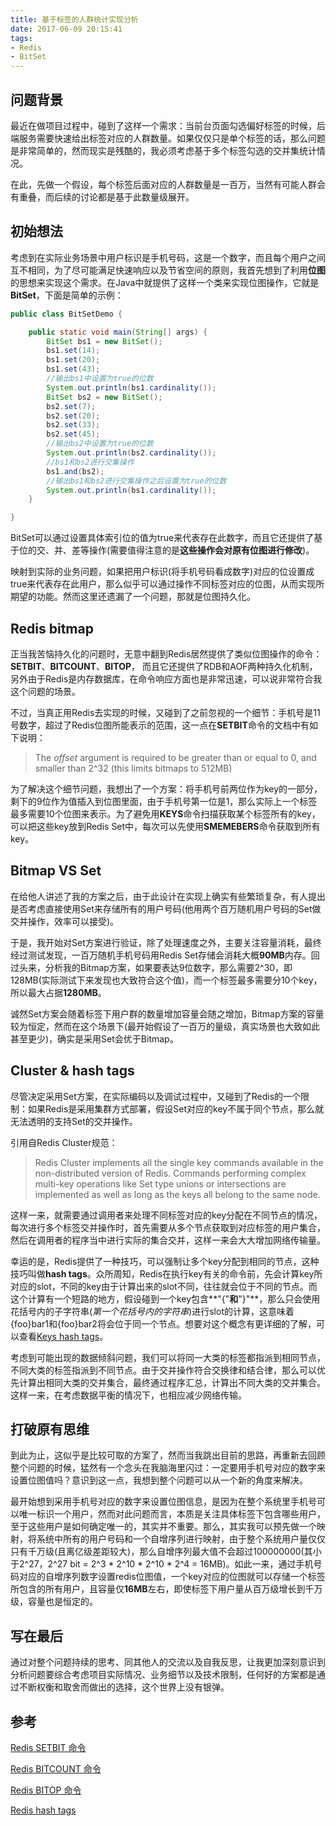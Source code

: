 ```yaml
---
title: 基于标签的人群统计实现分析
date: 2017-06-09 20:15:41
tags: 
- Redis
- BitSet
---
```


## 问题背景

最近在做项目过程中，碰到了这样一个需求：当前台页面勾选偏好标签的时候，后端服务需要快速给出标签对应的人群数量。如果仅仅只是单个标签的话，那么问题是非常简单的，然而现实是残酷的，我必须考虑基于多个标签勾选的交并集统计情况。

在此，先做一个假设，每个标签后面对应的人群数量是一百万，当然有可能人群会有重叠，而后续的讨论都是基于此数量级展开。

<!--more-->

## 初始想法

考虑到在实际业务场景中用户标识是手机号码，这是一个数字，而且每个用户之间互不相同，为了尽可能满足快速响应以及节省空间的原则，我首先想到了利用**位图**的思想来实现这个需求。在Java中就提供了这样一个类来实现位图操作，它就是**BitSet**，下面是简单的示例：

```java
public class BitSetDemo {

    public static void main(String[] args) {
        BitSet bs1 = new BitSet();
        bs1.set(14);
        bs1.set(20);
        bs1.set(43);
        //输出bs1中设置为true的位数
        System.out.println(bs1.cardinality());
        BitSet bs2 = new BitSet();
        bs2.set(7);
        bs2.set(20);
        bs2.set(33);
        bs2.set(45);
        //输出bs2中设置为true的位数
        System.out.println(bs2.cardinality());
        //bs1和bs2进行交集操作
        bs1.and(bs2);
        //输出bs1和bs2进行交集操作之后设置为true的位数
        System.out.println(bs1.cardinality());
    }

}
```

BitSet可以通过设置具体索引位的值为true来代表存在此数字，而且它还提供了基于位的交、并、差等操作(需要值得注意的是**这些操作会对原有位图进行修改**)。

映射到实际的业务问题，如果把用户标识(将手机号码看成数字)对应的位设置成true来代表存在此用户，那么似乎可以通过操作不同标签对应的位图，从而实现所期望的功能。然而这里还遗漏了一个问题，那就是位图持久化。

## Redis bitmap

正当我苦恼持久化的问题时，无意中翻到Redis居然提供了类似位图操作的命令：**SETBIT**、**BITCOUNT**、**BITOP**， 而且它还提供了RDB和AOF两种持久化机制，另外由于Redis是内存数据库，在命令响应方面也是非常迅速，可以说非常符合我这个问题的场景。

不过，当真正用Redis去实现的时候，又碰到了之前忽视的一个细节：手机号是11号数字，超过了Redis位图所能表示的范围，这一点在**SETBIT**命令的文档中有如下说明：

> The *offset* argument is required to be greater than or equal to 0, and smaller than 2^32 (this limits bitmaps to 512MB)

为了解决这个细节问题，我想出了一个方案：将手机号前两位作为key的一部分，剩下的9位作为值插入到位图里面，由于手机号第一位是1，那么实际上一个标签最多需要10个位图来表示。为了避免用**KEYS**命令扫描获取某个标签所有的key，可以把这些key放到Redis Set中，每次可以先使用**SMEMEBERS**命令获取到所有key。

## Bitmap VS Set

在给他人讲述了我的方案之后，由于此设计在实现上确实有些繁琐复杂，有人提出是否考虑直接使用Set来存储所有的用户号码(他用两个百万随机用户号码的Set做交并操作，效率可以接受)。

于是，我开始对Set方案进行验证，除了处理速度之外，主要关注容量消耗，最终经过测试发现，一百万随机手机号码用Redis Set存储会消耗大概**90MB**内存。回过头来，分析我的Bitmap方案，如果要表达9位数字，那么需要2^30，即128MB(实际测试下来发现也大致符合这个值)，而一个标签最多需要分10个key，所以最大占据**1280MB**。 

诚然Set方案会随着标签下用户群的数量增加容量会随之增加，Bitmap方案的容量较为恒定，然而在这个场景下(最开始假设了一百万的量级，真实场景也大致如此甚至更少)，确实是采用Set会优于Bitmap。

## Cluster & hash tags

尽管决定采用Set方案，在实际编码以及调试过程中，又碰到了Redis的一个限制：如果Redis是采用集群方式部署，假设Set对应的key不属于同个节点，那么就无法透明的支持Set的交并操作。

引用自Redis Cluster规范：

> Redis Cluster implements all the single key commands available in the non-distributed version of Redis. Commands performing complex multi-key operations like Set type unions or intersections are implemented as well as long as the keys all belong to the same node.

这样一来，就需要通过调用者来处理不同标签对应的key分配在不同节点的情况，每次进行多个标签交并操作时，首先需要从多个节点获取到对应标签的用户集合，然后在调用者的程序当中进行实际的集合交并，这样一来会大大增加网络传输量。

幸运的是，Redis提供了一种技巧，可以强制让多个key分配到相同的节点，这种技巧叫做**hash tags**。众所周知，Redis在执行key有关的命令前，先会计算key所对应的slot，不同的key由于计算出来的slot不同，往往就会位于不同的节点。而这个计算有一个短路的地方，假设碰到一个key包含**"{"**和**"}"**，那么只会使用花括号内的子字符串(*第一个花括号内的字符串*)进行slot的计算，这意味着{foo}bar1和{foo}bar2将会位于同一个节点。想要对这个概念有更详细的了解，可以查看[Keys hash tags](https://redis.io/topics/cluster-spec#keys-hash-tags)。 

考虑到可能出现的数据倾斜问题，我们可以将同一大类的标签都指派到相同节点，不同大类的标签指派到不同节点。由于交并操作符合交换律和结合律，那么可以优先计算出相同大类的交并集合，最终通过程序汇总，计算出不同大类的交并集合。这样一来，在考虑数据平衡的情况下，也相应减少网络传输。

## 打破原有思维

到此为止，这似乎是比较可取的方案了，然而当我跳出目前的思路，再重新去回顾整个问题的时候，猛然有一个念头在我脑海里闪过：一定要用手机号对应的数字来设置位图值吗？意识到这一点，我想到整个问题可以从一个新的角度来解决。

最开始想到采用手机号对应的数字来设置位图信息，是因为在整个系统里手机号可以唯一标识一个用户，然而对此问题而言，本质是关注具体标签下包含哪些用户，至于这些用户是如何确定唯一的，其实并不重要。那么，其实我可以预先做一个映射，将系统中所有的用户号码和一个自增序列进行映射，由于整个系统用户量仅仅只有千万级(且离亿级差距较大)，那么自增序列最大值不会超过100000000(其小于2^27，2^27 bit = 2^3 * 2^10 * 2^10 * 2^4 = 16MB)。如此一来，通过手机号码对应的自增序列数字设置redis位图值，一个key对应的位图就可以存储一个标签所包含的所有用户，且容量仅**16MB**左右，即使标签下用户量从百万级增长到千万级，容量也是恒定的。

## 写在最后

通过对整个问题持续的思考、同其他人的交流以及自我反思，让我更加深刻意识到分析问题要综合考虑项目实际情况、业务细节以及技术限制，任何好的方案都是通过不断权衡和取舍而做出的选择，这个世界上没有银弹。

## 参考

[Redis SETBIT 命令](https://redis.io/commands/setbit)

[Redis BITCOUNT 命令](https://redis.io/commands/bitcount)

[Redis BITOP 命令](https://redis.io/commands/bitop)

[Redis hash tags](https://redis.io/topics/cluster-spec#keys-hash-tags)

